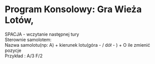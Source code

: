 # Program Konsolowy: Gra Wieża Lotów,
SPACJA - wczytanie następnej tury <br>
Sterownie samolotem: <br>
Nazwa samolotu(np: A) + kierunek lotu(góra - / dół - \) + O ile zmienić pozycje <br>
Przykład : A/3  F/2

